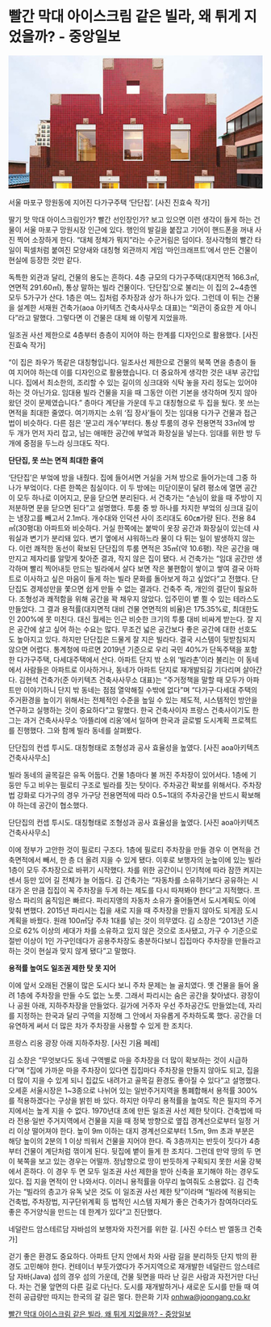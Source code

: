 # 빨간 막대 아이스크림 같은 빌라, 왜 튀게 지었을까? - 중앙일보

![](Assets/25ceeaee-9611-4699-a36a-d9ce4ccee07e.jpg)

서울 마포구 망원동에 지어진 다가구주택 ‘단단집’. [사진 진효숙 작가]

딸기 맛 막대 아이스크림인가? 빨간 선인장인가? 보고 있으면 이런 생각이 들게 하는 건물이 서울 마포구 망원시장 인근에 있다. 행인의 발길을 붙잡고 기어이 핸드폰을 꺼내 사진 찍어 소장하게 한다. “대체 정체가 뭐지”라는 수군거림은 덤이다. 정사각형의 빨간 타일이 픽셀처럼 붙여진 모양새와 대칭형 외관까지 게임 ‘마인크래프트’에서 만든 건물이 현실에 등장한 것만 같다.

독특한 외관과 달리, 건물의 용도는 흔하다. 4층 규모의 다가구주택(대지면적 166.3㎡, 연면적 291.60㎡), 통상 말하는 빌라 건물이다. ‘단단집’으로 불리는 이 집의 2~4층엔 모두 5가구가 산다. 1층은 여느 집처럼 주차장과 상가 하나가 있다. 그런데 이 튀는 건물을 설계한 서재원 건축가(aoa 아키텍츠 건축사사무소 대표)는 “외관이 중요한 게 아니다”라고 말했다. 그렇다면 이 건물은 대체 왜 이렇게 지었을까.

일조권 사선 제한으로 4층부터 층층이 지어야 하는 한계를 디자인으로 활용했다. [사진 진효숙 작가]

“이 집은 좌우가 똑같은 대칭형입니다. 일조사선 제한으로 건물의 북쪽 면을 층층이 들여 지어야 하는데 이를 디자인으로 활용했습니다. 더 중요하게 생각한 것은 내부 공간입니다. 집에서 최소한의, 조리할 수 있는 길이의 싱크대와 식탁 놓을 자리 정도는 있어야 하는 것 아닌가요. 임대용 빌라 건물을 지을 때 그동안 이런 기본을 생각하며 짓지 않아 왔던 것이 문제였습니다.”   층마다 계단을 가운데 두고 대칭형으로 두 집을 뒀다. 못 쓰는 면적을 최대한 줄였다. 여기까지는 소위 ‘집 장사’들이 짓는 임대용 다가구 건물과 접근법이 비슷하다. 다른 점은 ‘문고리 개수’부터다. 통상 투룸의 경우 전용면적 33㎡에 방 두 개가 먼저 자리 잡고, 남는 애매한 공간에 부엌과 화장실을 넣는다. 임대를 위한 방 두 개에 중점을 두느라 싱크대도 작다.

**단단집, 못 쓰는 면적 최대한 줄여** 

‘단단집’은 부엌에 방을 내줬다. 집에 들어서면 거실을 거쳐 방으로 들어가는데 그중 하나가 부엌이다. 다른 한쪽은 침실이다. 이 두 방에는 미닫이문이 달려 평소에 열면 공간이 모두 하나로 이어지고, 문을 닫으면 분리된다. 서 건축가는 “손님이 왔을 때 주방이 지저분하면 문을 닫으면 된다”고 설명했다.   투룸 중 방 하나를 차지한 부엌의 싱크대 길이는 냉장고를 빼고서 2.1m다. 개수대와 인덕션 사이 조리대도 60㎝가량 된다. 전용 84㎡(30평대) 아파트와 비슷하다. 거실 한쪽에는 붙박이 옷장 공간과 화장실이 있는데 샤워실과 변기가 분리돼 있다. 변기 옆에서 샤워하느라 물이 다 튀는 일이 발생하지 않는다. 이런 쾌적한 동선이 확보된 단단집의 투룸 면적은 35㎡(약 10.6평). 작은 공간을 매만지고 제자리를 알맞게 찾아준 결과, 작지 않은 집이 됐다. 서 건축가는 “임대 공간만 생각하며 빨리 찍어내듯 만드는 빌라에서 살다 보면 작은 불편함이 쌓이고 쌓여 결국 아파트로 이사하고 싶은 마음이 들게 하는 빌라 문화를 돌아보게 하고 싶었다”고 전했다.   단단집도 경제성만을 쫓으면 쉽게 만들 수 없는 결과다. 건축주 즉, 개인의 결단이 필요하다. 조형성과 쾌적함을 위해 공간을 꽉 채우지 않았다. 입주민이 볕 쬘 수 있는 테라스도 만들었다. 그 결과 용적률(대지면적 대비 건물 연면적의 비율)은 175.35%로, 최대한도인 200%에 못 미친다. 대신 월세는 인근 비슷한 크기의 투룸 대비 비싸게 받는다.   잘 지은 공간에 살고 싶어 하는 수요는 많다. 무조건 넓은 공간보다 좋은 공간에 대한 선호도도 높아지고 있다. 하지만 단단집은 드물게 잘 지은 빌라다. 결국 시스템이 뒷받침되지 않으면 어렵다.   통계청에 따르면 2019년 기준으로 우리 국민 40%가 단독주택을 포함한 다가구주택, 다세대주택에서 산다. 아파트 단지 밖 소위 ‘빌라촌’이라 불리는 이 동네에서 사람들은 아파트로 이사하거나, 동네가 아파트 단지로 재개발되길 기다리며 살아간다.   김현석 건축가(준 아키텍츠 건축사사무소 대표)는 “주거정책을 말할 때 모두가 아파트만 이야기하니 단지 밖 동네는 점점 열악해질 수밖에 없다”며 “다가구·다세대 주택의 주거환경을 높이기 위해서는 전체적인 수준을 높일 수 있는 제도적, 시스템적인 방안을 연구하고 실행하는 것이 중요하다”고 말했다. 한국 건축사이자 프랑스 건축사이기도 한 그는 과거 건축사사무소 ‘아뜰리에 리옹’에서 일하며 한국과 글로벌 도시계획 프로젝트를 진행했다. 그와 함께 빌라 동네를 살펴봤다.

단단집의 컨셉 투시도. 대칭형태로 조형성과 공사 효율성을 높였다. [사진 aoa아키텍츠 건축사사무소]

빌라 동네의 골목길은 유독 어둡다. 건물 1층마다 불 꺼진 주차장이 있어서다. 1층에 기둥만 두고 비우는 필로티 구조로 빌라를 짓는 탓이다. 주차공간 확보를 위해서다. 주차장법 강화로 다가구의 경우 가구당 전용면적에 따라 0.5~1대의 주차공간을 반드시 확보해야 하는데 공간이 협소했다.

단단집의 컨셉 투시도. 대칭형태로 조형성과 공사 효율성을 높였다. [사진 aoa아키텍츠 건축사사무소]

이에 정부가 고안한 것이 필로티 구조다. 1층에 필로티 주차장을 만들 경우 이 면적을 건축면적에서 빼서, 한 층 더 올려 지을 수 있게 됐다. 이후로 보행자의 눈높이에 있는 빌라 1층이 모두 주차장으로 바뀌기 시작했다. 차를 위한 공간이니 인기척에 따라 잠깐 켜지는 센서 등만 있어 길 전체가 늘 어둡다. 김 건축가는 “자동차를 소유하기보다 공유하는 시대가 온 만큼 집집이 꼭 주차장을 두게 하는 제도를 다시 따져봐야 한다”고 지적했다.   프랑스 파리의 움직임은 빠르다. 파리지앵의 자동차 소유가 줄어들면서 도시계획도 이에 맞춰 변했다. 2015년 파리시는 집을 새로 지을 때 주차장을 만들지 않아도 되게끔 도시계획을 바꿨다. 원래 100㎡당 주차 1대를 넣는 것이 의무였다. 김 소장은 “2013년 기준으로 62% 이상의 세대가 차를 소유하고 있지 않은 것으로 조사됐고, 가구 수 기준으로 절반 이상이 1인 가구인데다가 공용주차장도 충분하다보니 집집마다 주차장을 만들라고 하는 것이 현실과 맞지 않게 됐다”고 말했다.

**용적률 높여도 일조권 제한 탓 못 지어** 

이에 앞서 오래된 건물이 많은 도시다 보니 주차 문제는 늘 골치였다. 옛 건물을 들어 올려 1층에 주차장을 만들 수도 없는 노릇. 그래서 파리시는 숨은 공간을 찾아냈다. 광장이나 공원 아래, 지하주차장을 만들었다. 길가에 거주자 우선 주차공간도 만들었는데, 자리를 지정하는 한국과 달리 구역을 지정해 그 안에서 자유롭게 주차하도록 했다. 공간을 더 유연하게 써서 더 많은 차가 주차장을 사용할 수 있게 한 조치다.

프랑스 리옹 광장 아래 지하주차장. [사진 기욤 페레]

김 소장은 “무엇보다도 동네 구역별로 마을 주차장을 더 많이 확보하는 것이 시급하다”며 “집에 가까운 마을 주차장이 있다면 집집마다 주차장을 만들지 않아도 되고, 집을 더 많이 지을 수 있게 되니 집값도 내려가고 골목길 환경도 좋아질 수 있다”고 설명했다.   오세훈 서울시장은 1~3종으로 나뉘어 있는 일반주거지역을 통폐합해서 용적률 300%를 적용하겠다는 구상을 밝힌 바 있다. 하지만 아무리 용적률을 높여도 작은 필지의 주거지에서는 높게 지을 수 없다. 1970년대 초에 만든 일조권 사선 제한 탓이다.   건축법에 따라 전용·일반 주거지역에서 건물을 지을 때 정북 방향으로 옆집 경계선으로부터 일정 거리 이상 떨어져야 한다. 높이 9m 이하는 대지 경계선으로부터 1.5m, 9m 초과 부분은 해당 높이의 2분의 1 이상 띄워서 건물을 지어야 한다. 즉 3층까지는 반듯이 짓다가 4층부터 건물이 계단처럼 꺾이게 된다.   뒷집에 볕이 들게 한 조치다. 그런데 만약 땅의 두 면이 북쪽을 보고 있는 경우는 어떨까. 정남향으로 땅이 반듯하게 구획되지 못한 서울 강북에서 흔하다. 이 경우 두 면 모두 일조권 사선 제한을 받아 신축을 포기해야 하는 경우도 있다. 집 지을 면적이 안 나와서다. 이러니 용적률을 아무리 높여줘도 소용없다. 김 건축가는 “빌라의 층고가 유독 낮은 것도 이 일조권 사선 제한 탓”이라며 “빌라에 적용되는 건축법, 주차장법, 지구단위계획 등 법적인 시스템 자체가 좋은 건축가가 참여하더라도 좋은 주거양식을 만드는 데 한계가 있다”고 진단했다.

네덜란드 암스테르담 자바섬의 보행자와 자전거를 위한 길. [사진 수터스 반 엘동크 건축가]

걷기 좋은 환경도 중요하다. 아파트 단지 안에서 차와 사람 길을 분리하듯 단지 밖의 환경도 고민해야 한다. 컨테이너 부둣가였다가 주거지역으로 재개발한 네덜란드 암스테르담 자바(Java) 섬의 경우 섬의 가운데, 건물 뒷면을 따라 난 길은 사람과 자전거만 다닌다. 차는 건물 앞면의 다른 길로 다닌다. 도시를 재개발하거나 새로운 도시를 만들 때 여전히 공급량만 따지는 한국의 갈 길은 멀다.   한은화 기자 onhwa@joongang.co.kr

[빨간 막대 아이스크림 같은 빌라, 왜 튀게 지었을까? - 중앙일보](https://mnews.joins.com/amparticle/24032040?__twitter_impression=true)
